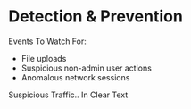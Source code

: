 # Detection & Prevention

Events To Watch For:

- File uploads
- Suspicious non-admin user actions
- Anomalous network sessions


Suspicious Traffic.. In Clear Text

